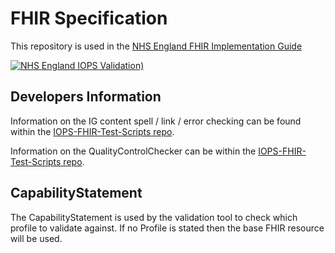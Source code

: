 # FHIR Specification

This repository is used in the [NHS England FHIR Implementation Guide](https://github.com/NHSDigital/NHSEngland-FHIR-ImplementationGuide) 


 [![NHS England IOPS Validation)](https://github.com/NHSDigital/NHSEngland-FHIR-ImplementationGuide/actions/workflows/terminology.yml/badge.svg)](https://github.com/NHSDigital/NHSEngland-FHIR-ImplementationGuide/actions/workflows/terminology.yml)

## Developers Information
Information on the IG content spell / link / error checking can be found within the [IOPS-FHIR-Test-Scripts repo](https://github.com/NHSDigital/IOPS-FHIR-Test-Scripts/tree/main/IGPageContentValidator).

Information on the QualityControlChecker can be within the [IOPS-FHIR-Test-Scripts repo](https://github.com/NHSDigital/IOPS-FHIR-Test-Scripts/tree/main/QualityControlChecker).

## CapabilityStatement
The CapabilityStatement is used by the validation tool to check which profile to validate against. If no Profile is stated then the base FHIR resource will be used.